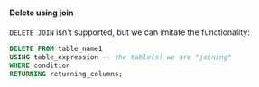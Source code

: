 
#### Delete using join
`DELETE JOIN` isn't supported, but we can imitate the functionality:
```sql
DELETE FROM table_name1
USING table_expression -- the table(s) we are "joining"
WHERE condition
RETURNING returning_columns;
```